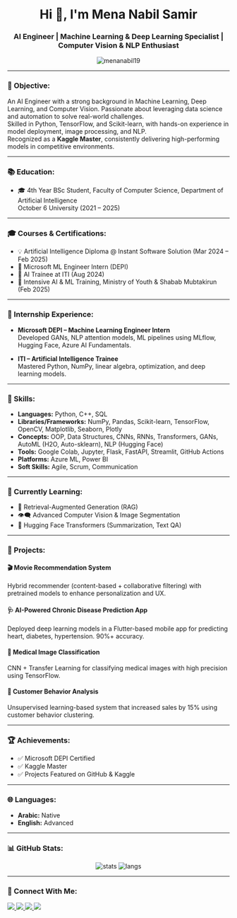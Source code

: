 <h1 align="center">Hi 👋, I'm Mena Nabil Samir</h1>
<h3 align="center">AI Engineer | Machine Learning & Deep Learning Specialist | Computer Vision & NLP Enthusiast</h3>

<p align="center">
  <img src="https://komarev.com/ghpvc/?username=menanabil19&label=Profile%20views&color=0e75b6&style=flat" alt="menanabil19" />
</p>

---

### 🎯 Objective:
An AI Engineer with a strong background in Machine Learning, Deep Learning, and Computer Vision. Passionate about leveraging data science and automation to solve real-world challenges.  
Skilled in Python, TensorFlow, and Scikit-learn, with hands-on experience in model deployment, image processing, and NLP.  
Recognized as a **Kaggle Master**, consistently delivering high-performing models in competitive environments.

---

### 📚 Education:
- 🎓 4th Year BSc Student, Faculty of Computer Science, Department of Artificial Intelligence  
  October 6 University (2021 – 2025)

---

### 🎓 Courses & Certifications:
- 💡 Artificial Intelligence Diploma @ Instant Software Solution (Mar 2024 – Feb 2025)
- 🤖 Microsoft ML Engineer Intern (DEPI)
- 🧠 AI Trainee at ITI (Aug 2024)
- 🚀 Intensive AI & ML Training, Ministry of Youth & Shabab Mubtakirun (Feb 2025)

---

### 💼 Internship Experience:
- **Microsoft DEPI – Machine Learning Engineer Intern**  
  Developed GANs, NLP attention models, ML pipelines using MLflow, Hugging Face, Azure AI Fundamentals.

- **ITI – Artificial Intelligence Trainee**  
  Mastered Python, NumPy, linear algebra, optimization, and deep learning models.

---

### 🧠 Skills:
- **Languages:** Python, C++, SQL  
- **Libraries/Frameworks:** NumPy, Pandas, Scikit-learn, TensorFlow, OpenCV, Matplotlib, Seaborn, Plotly  
- **Concepts:** OOP, Data Structures, CNNs, RNNs, Transformers, GANs, AutoML (H2O, Auto-sklearn), NLP (Hugging Face)  
- **Tools:** Google Colab, Jupyter, Flask, FastAPI, Streamlit, GitHub Actions  
- **Platforms:** Azure ML, Power BI  
- **Soft Skills:** Agile, Scrum, Communication  

---

### 🔬 Currently Learning:
- 🔁 Retrieval-Augmented Generation (RAG)
- 👁️‍🗨️ Advanced Computer Vision & Image Segmentation
- 🤗 Hugging Face Transformers (Summarization, Text QA)

---

### 🚀 Projects:

#### 🎬 Movie Recommendation System  
Hybrid recommender (content-based + collaborative filtering) with pretrained models to enhance personalization and UX.

#### 🩺 AI-Powered Chronic Disease Prediction App  
Deployed deep learning models in a Flutter-based mobile app for predicting heart, diabetes, hypertension. 90%+ accuracy.

#### 🧪 Medical Image Classification  
CNN + Transfer Learning for classifying medical images with high precision using TensorFlow.

#### 🛒 Customer Behavior Analysis  
Unsupervised learning-based system that increased sales by 15% using customer behavior clustering.

---

### 🏆 Achievements:
- ✅ Microsoft DEPI Certified
- ✅ Kaggle Master
- ✅ Projects Featured on GitHub & Kaggle

---

### 🌐 Languages:
- **Arabic:** Native  
- **English:** Advanced  

---

### 📊 GitHub Stats:

<p align="center">
  <img src="https://github-readme-stats.vercel.app/api?username=menanabil19&show_icons=true&theme=tokyonight" alt="stats" />
  <img src="https://github-readme-stats.vercel.app/api/top-langs/?username=menanabil19&layout=compact&theme=tokyonight" alt="langs" />
</p>

---

### 🤝 Connect With Me:

<p align="left">
  <a href="mailto:menanabil.dev@gmail.com">
    <img src="https://img.shields.io/badge/Gmail-D14836?style=for-the-badge&logo=gmail&logoColor=white" />
  </a>
  <a href="https://www.linkedin.com/in/mina-nabil-a4b3b3268">
    <img src="https://img.shields.io/badge/LinkedIn-blue?style=for-the-badge&logo=linkedin&logoColor=white" />
  </a>
  <a href="https://github.com/menanabil19">
    <img src="https://img.shields.io/badge/GitHub-000?style=for-the-badge&logo=github&logoColor=white" />
  </a>
  <a href="https://www.kaggle.com/menanabil19">
    <img src="https://img.shields.io/badge/Kaggle-20BEFF?style=for-the-badge&logo=kaggle&logoColor=white" />
  </a>
</p>
